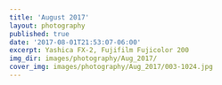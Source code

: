 ```yaml
---
title: 'August 2017'
layout: photography
published: true
date: '2017-08-01T21:53:07-06:00'
excerpt: Yashica FX-2, Fujifilm Fujicolor 200
img_dir: images/photography/Aug_2017/
cover_img: images/photography/Aug_2017/003-1024.jpg
---
```

